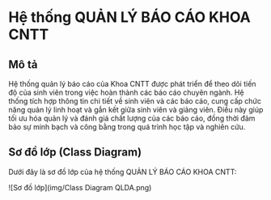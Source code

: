 # Hệ thống QUẢN LÝ BÁO CÁO KHOA CNTT

## Mô tả

Hệ thống quản lý báo cáo của Khoa CNTT được phát triển để theo dõi tiến độ của sinh viên trong việc hoàn thành các báo cáo chuyên ngành. Hệ thống tích hợp thông tin chi tiết về sinh viên và các báo cáo, cung cấp chức năng quản lý linh hoạt và gắn kết giữa sinh viên và giảng viên. Điều này giúp tối ưu hóa quản lý và đánh giá chất lượng của các báo cáo, đồng thời đảm bảo sự minh bạch và công bằng trong quá trình học tập và nghiên cứu.

## Sơ đồ lớp (Class Diagram)

Dưới đây là sơ đồ lớp của hệ thống QUẢN LÝ BÁO CÁO KHOA CNTT:

![Sơ đồ lớp](img/Class Diagram QLDA.png)
